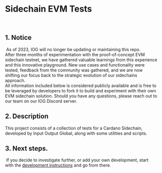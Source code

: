 # Sidechain EVM Tests
​
## 1. Notice
​
As of 2023, IOG will no longer be updating or maintaining this repo.
​  
After three months of experimentation with the proof-of-concept EVM sidechain testnet, we have gathered valuable learnings from this experience and this innovative playground. New use cases and functionality were tested, feedback from the community was gathered, and we are now shifting our focus back to the strategic evolution of our sidechains approach.
​  
All information included below is considered publicly available and is free to be leveraged by developers to fork it to build and experiment with their own EVM sidechain solution. Should you have any questions, please reach out to our team on our IOG Discord server.
​
## 2. Description
This project consists of a collection of tests for a Cardano Sidechain, developed by Input Output Global, along with some utilities and scripts.

## 3. Next steps.
​
If you decide to investigate further, or add your own development, start with the [development instructions](DEVELOPMENT.md) and go from there.